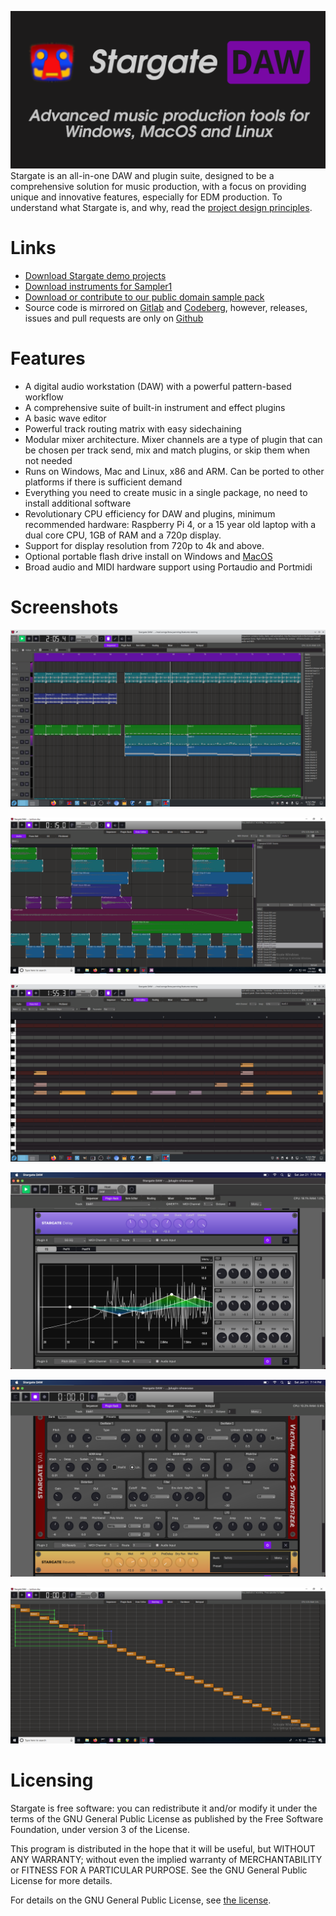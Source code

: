![Banner](assets/banner.png?raw=true "Banner")
Stargate is an all-in-one DAW and plugin suite, designed to be a comprehensive
solution for music production, with a focus on providing unique and innovative
features, especially for EDM production.  To understand what Stargate is,
and why, read the
[project design principles](docs/project_design_principles.md).

# Links
- [Download Stargate demo projects](
    https://github.com/stargatedaw/stargate-v1-demo-projects)
- [Download instruments for Sampler1](https://github.com/sfzinstruments)
- [Download or contribute to our public domain sample pack](
    https://github.com/stargatedaw/stargate-sample-pack)
- Source code is mirrored on [Gitlab](https://gitlab.com/stargatedaw) and
  [Codeberg](https://codeberg.org/stargatedaw), however, releases, issues and
  pull requests are only on [Github](https://github.com/stargatedaw)

# Features
- A digital audio workstation (DAW) with a powerful pattern-based workflow
- A comprehensive suite of built-in instrument and effect plugins
- A basic wave editor
- Powerful track routing matrix with easy sidechaining
- Modular mixer architecture.  Mixer channels are a type of plugin that can
  be chosen per track send, mix and match plugins, or skip them when not needed
- Runs on Windows, Mac and Linux, x86 and ARM.  Can be ported to other
  platforms if there is sufficient demand
- Everything you need to create music in a single package, no need to install
  additional software
- Revolutionary CPU efficiency for DAW and plugins, minimum recommended
  hardware: Raspberry Pi 4, or a 15 year old laptop with a
  dual core CPU, 1GB of RAM and a 720p display.
- Support for display resolution from 720p to 4k and above.
- Optional portable flash drive install on Windows and
  [MacOS](docs/troubleshooting/macos_install.md)
- Broad audio and MIDI hardware support using Portaudio and Portmidi

# Screenshots
![Sequencer](assets/sequencer.png?raw=true "Sequencer")

![Audio Item](assets/audio_item.png?raw=true "Audio Item")

![Note Item](assets/note_item.png?raw=true "Note Item")

![Effect Plugins](assets/plugins.png?raw=true "Effect Plugins")

![Instrument Plugins](assets/va1.png?raw=true "Instrument Plugins")

![Routing](assets/routing.png?raw=true "Routing")

# Licensing

Stargate is free software: you can redistribute it and/or modify
it under the terms of the GNU General Public License as published by
the Free Software Foundation, under version 3 of the License.

This program is distributed in the hope that it will be useful,
but WITHOUT ANY WARRANTY; without even the implied warranty of
MERCHANTABILITY or FITNESS FOR A PARTICULAR PURPOSE.  See the
GNU General Public License for more details.

For details on the GNU General Public License, see [the license](LICENSE).

